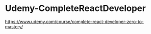 # Udemy-CompleteReactDeveloper
https://www.udemy.com/course/complete-react-developer-zero-to-mastery/
